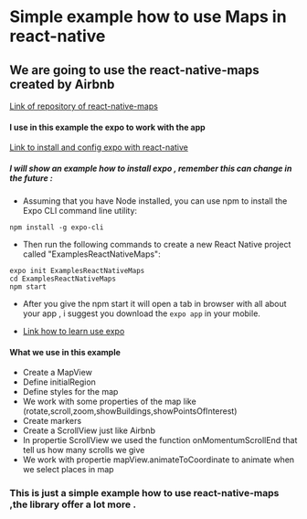 # Simple example how to use Maps in react-native
## We are going to use the react-native-maps created by Airbnb
[Link of repository of react-native-maps](https://github.com/react-community/react-native-maps)

#### I use in this example the expo to work with the app 
[Link to install and config expo with react-native](https://facebook.github.io/react-native/docs/getting-started.html)
##### I will show an example how to install expo , remember this can change in the future :
- Assuming that you have Node installed, you can use npm to install the Expo CLI command line utility:
```
npm install -g expo-cli
```
- Then run the following commands to create a new React Native project called "ExamplesReactNativeMaps":
```
expo init ExamplesReactNativeMaps
cd ExamplesReactNativeMaps
npm start
```
- After you give the npm start it will open a tab in browser with all about your app , i suggest you download the  `expo app` in your mobile.

- [Link how to learn use expo](https://expo.io/learn)

#### What we use in this example 
* Create a MapView
* Define initialRegion
* Define styles for the map
* We work with some properties of the map like (rotate,scroll,zoom,showBuildings,showPointsOfInterest)
* Create markers
* Create a ScrollView just like Airbnb
* In propertie ScrollView we used the function onMomentumScrollEnd that tell us how many scrolls we give 
* We work with propertie mapView.animateToCoordinate to animate when we select places in map 

### This is just a simple example how to use react-native-maps ,the library offer a lot more . 


